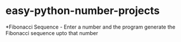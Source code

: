 # easy-python-number-projects

*Fibonacci Sequence - Enter a number and the program generate the Fibonacci sequence upto that number
